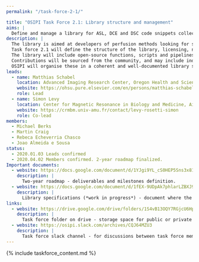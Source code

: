 ```yaml
---
permalink: "/task-force-2-1/"

title: "OSIPI Task Force 2.1: Library structure and management"
aims: |
  Define and manage a library for ASL, DCE and DSC code snippets collected and harmonized by task forces 2.2 and 2.3. 
description: |
  The library is aimed at developers of perfusion methods looking for specific functionality or development templates, or who want to share their own in-house developments with others. 
  Task force 2.1 will define the structure of the library, licensing, naming conventions, documentation conventions, version control, code review, etc. . 
  The library will include open-source functions, scripts and pipelines for perfusion imaging analysis. 
  Contributions will be sourced from the community, and may include individual functions and more complete pipelines in various programming languages. 
  OSIPI will organise these in a coherent and well-documented library structure, then identify and develop any missing functionality.
leads:
  - name: Matthias Schabel
    location: Advanced Imaging Research Center, Oregon Health and Sciences University
    website: https://ohsu.pure.elsevier.com/en/persons/matthias-schabel
    role: Lead
  - name: Simon Levy
    location: Center for Magnetic Resonance in Biology and Medicine, Aix-Marseille University
    website: https://crmbm.univ-amu.fr/contact/levy-rosetti-simon
    role: Co-lead
members:
  - Michael Berks
  - Martin Craig
  - Rebeca Echeverria Chasco
  - Joao Almeida e Sousa
status:
  - 2020.01.03 Leads confirmed
  - 2020.04.02 Members confirmed. 2-year roadmap finalized.
Important documents:
  - website: https://docs.google.com/document/d/1YJgi9YL_cS0HEP5Sns3x81L6TeYkWknBwQELMH5uxWQ/edit?usp=sharing
    description: |
      Two-year roadmap - deliverables and milestones definition.
  - website: https://docs.google.com/document/d/1fEX-9UDpAk7phlarLZBXJ9gbSIEKEAHE9bwz176A1eI/edit?usp=sharing
    description: |
      Library specifications (*work in progress*) - document where the main decisions made about library structure definition and specifications will be stated.
links:
  - website: https://drive.google.com/drive/folders/1S4vB13OQY7RGjcU6HpAxNmOU5Dwwdp1z
    description: |
      Task force folder on drive - storage space for public or private documents developed by the task force.
  - website: https://osipi.slack.com/archives/CQJ64MZU3
    description: |
      Task force slack channel - for discussions between task force members.
---
```


{% include taskforce_content.md %}
<!--- Please include your task force contents below, free formatting -->

